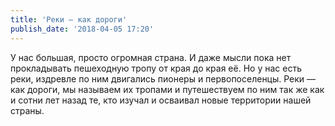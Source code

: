 ```yaml
---
title: 'Реки — как дороги'
publish_date: '2018-04-05 17:20'
---
```


У нас большая, просто огромная страна. И даже мысли пока нет прокладывать пешеходную тропу от края до края её. Но у нас есть реки, издревле по ним двигались пионеры и первопоселенцы. Реки — как дороги, мы называем их тропами и путешествуем по ним так же как и сотни лет назад те, кто изучал и осваивал новые территории нашей страны.